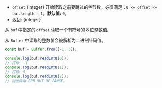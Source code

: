 <!-- YAML
added: v0.5.0
changes:
  - version: v10.0.0
    pr-url: https://github.com/nodejs/node/pull/18395
    description: Removed `noAssert` and no implicit coercion of the offset
                 to `uint32` anymore.
-->

* `offset` {integer} 开始读取之前要跳过的字节数。必须满足：`0 <= offset <= buf.length - 1`。**默认值:** `0`。
* 返回: {integer}

从 `buf` 中指定的 `offset` 读取一个有符号的 8 位整数值。

从 `Buffer` 中读取的整数值会被解析为二进制补码值。

```js
const buf = Buffer.from([-1, 5]);

console.log(buf.readInt8(0));
// 打印: -1
console.log(buf.readInt8(1));
// 打印: 5
console.log(buf.readInt8(2));
// 抛出异常 ERR_OUT_OF_RANGE。
```


